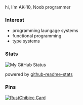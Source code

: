 hi, I'm AK-10, Noob programmer

### Interest
- programming laungage systems
- functional programming
- type systems

### Stats

![My GitHub Status](https://github-readme-stats.vercel.app/api?username=AK-10&count_private=true&show_icons=true&theme=buefy)

powered by [github-readme-stats](https://github.com/anuraghazra/github-readme-stats)

<!-- this chart lies, cause of isucon... -->
<!-- my favorite lang is Rust! 🦀 -->
<!-- ![Top Langs](https://github-readme-stats.vercel.app/api/top-langs/?username=AK-10&hide=TSQL,perl) -->

### Pins
[![RustChibicc Card](https://github-readme-stats.vercel.app/api/pin?username=AK-10&repo=rust_chibicc)](https://github.com/AK-10/rust_chibicc)


<!--
**AK-10/AK-10** is a ✨ _special_ ✨ repository because its `README.md` (this file) appears on your GitHub profile.

Here are some ideas to get you started:

- 🔭 I’m currently working on ...
- 🌱 I’m currently learning ...
- 👯 I’m looking to collaborate on ...
- 🤔 I’m looking for help with ...
- 💬 Ask me about ...
- 📫 How to reach me: ...
- 😄 Pronouns: ...
- ⚡ Fun fact: ...
--> 
